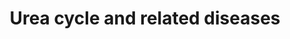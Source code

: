 ---
annotations:
- id: DOID:9273
  parent: genetic disease
  type: Disease Ontology
  value: citrullinemia
- id: PW:0000013
  parent: disease pathway
  type: Pathway Ontology
  value: disease pathway
- id: DOID:9280
  parent: genetic disease
  type: Disease Ontology
  value: carbamoyl phosphate synthetase I deficiency disease
- id: PW:0000076
  parent: classic metabolic pathway
  type: Pathway Ontology
  value: urea cycle pathway
- id: PW:0002142
  parent: disease pathway
  type: Pathway Ontology
  value: inborn error of urea cycle pathway
- id: DOID:9271
  parent: genetic disease
  type: Disease Ontology
  value: ornithine carbamoyltransferase deficiency
- id: CL:0000182
  parent: native cell
  type: Cell Type Ontology
  value: hepatocyte
- id: DOID:9278
  parent: genetic disease
  type: Disease Ontology
  value: hyperargininemia
- id: DOID:14755
  parent: genetic disease
  type: Disease Ontology
  value: argininosuccinic aciduria
- id: DOID:9267
  parent: genetic disease
  type: Disease Ontology
  value: urea cycle disorder
authors:
- IreneHemel
- DeSl
- Fehrhart
- Egonw
description: 'The urea cycle converts toxic nitrogenous compounds to excretable urea
  in five biochemical reactions. It is also the source for endogenous arginine, ornithine
  and citrulline production. The process mainly takes place in the liver, partly in
  the mitochondria and partly in the cytoplasm of the hepatocytes.  Because there
  is no alternative way to convert toxic nitrogenous compounds, defects in the enzymes
  or transporters can lead to several diseases (diseases highlighted in pink). The
  diseases are characterised by hyperammonemia, respiratory alkalosis and encephalopathy
  and the severity of the disease depends on the severity of the defect and the place
  of the defect in the cycle. Severe forms usually have an onset in infancy, while
  mild forms can also present in adulthood.  This pathway is based on: Mew NA, et
  al. Urea cycle disorders overview (2003) [https://www.ncbi.nlm.nih.gov/books/NBK1217/]'
last-edited: 2021-11-30
organisms:
- Homo sapiens
redirect_from:
- /index.php/Pathway:WP4571
- /instance/WP4571
revision: null
schema-jsonld:
- '@context': https://schema.org/
  '@id': https://wikipathways.github.io/pathways/WP4571.html
  '@type': Dataset
  creator:
    '@type': Organization
    name: WikiPathways
  description: 'The urea cycle converts toxic nitrogenous compounds to excretable
    urea in five biochemical reactions. It is also the source for endogenous arginine,
    ornithine and citrulline production. The process mainly takes place in the liver,
    partly in the mitochondria and partly in the cytoplasm of the hepatocytes.  Because
    there is no alternative way to convert toxic nitrogenous compounds, defects in
    the enzymes or transporters can lead to several diseases (diseases highlighted
    in pink). The diseases are characterised by hyperammonemia, respiratory alkalosis
    and encephalopathy and the severity of the disease depends on the severity of
    the defect and the place of the defect in the cycle. Severe forms usually have
    an onset in infancy, while mild forms can also present in adulthood.  This pathway
    is based on: Mew NA, et al. Urea cycle disorders overview (2003) [https://www.ncbi.nlm.nih.gov/books/NBK1217/]'
  keywords:
  - ARG1
  - ASL
  - ASS1
  - Acetyl-CoA
  - Arginine
  - Argininosuccinate
  - Aspartate
  - CPS1
  - Carbamoyl-phosphate
  - Citrin
  - Citrulline
  - Fumarate
  - GLS2
  - Glutamate
  - Glutamine
  - HCO3-
  - N-acetylglutamate
  - NAGS
  - NH4+
  - ORNT1
  - OTC
  - Ornithine
  - Pyrimidine metabolism
  - Urea
  - and diseases
  license: CC0
  name: Urea cycle and related diseases
seo: CreativeWork
title: Urea cycle and related diseases
wpid: WP4571
---